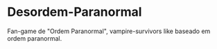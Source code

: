 # Desordem-Paranormal
Fan-game de "Ordem Paranormal", vampire-survivors like baseado em ordem paranormal.
